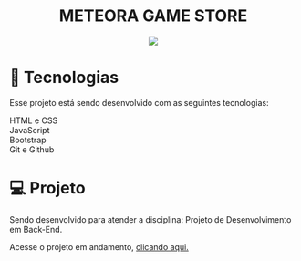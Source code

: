 <h1 align="center"> METEORA GAME STORE</h1>
<p align="center">
<img loading="lazy" src="http://img.shields.io/static/v1?label=STATUS&message=EM%20DESENVOLVIMENTO&color=GREEN&style=for-the-badge"/>
</p>

<h1>🚀 Tecnologias</h1>

<p>Esse projeto está sendo desenvolvido com as seguintes tecnologias:</p>

HTML e CSS</br>
JavaScript</br>
Bootstrap</br>
Git e Github</br>

<h1>💻 Projeto</h1>
Sendo desenvolvido para atender a disciplina: Projeto de Desenvolvimento em Back-End.

Acesse o projeto em andamento, <a href="#">clicando aqui.</a> 


